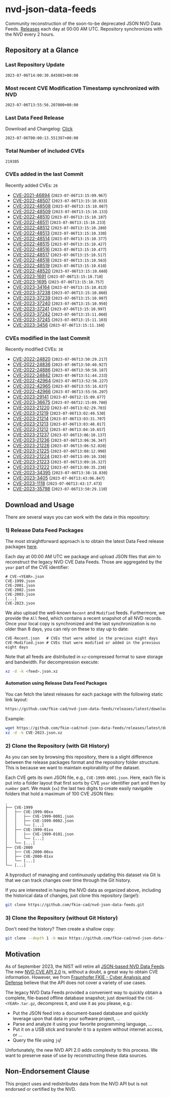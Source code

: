 # nvd-json-data-feeds

Community reconstruction of the soon-to-be deprecated JSON NVD Data Feeds. 
[Releases](https://github.com/fkie-cad/nvd-json-data-feeds/releases/latest) each day at 00:00 AM UTC.
Repository synchronizes with the NVD every 2 hours.

## Repository at a Glance

### Last Repository Update

```plain
2023-07-06T14:00:30.845083+00:00
```

### Most recent CVE Modification Timestamp synchronized with NVD

```plain
2023-07-06T13:55:56.207000+00:00
```

### Last Data Feed Release

Download and Changelog: [Click](https://github.com/fkie-cad/nvd-json-data-feeds/releases/latest)

```plain
2023-07-06T00:00:13.551397+00:00
```

### Total Number of included CVEs

```plain
219305
```

### CVEs added in the last Commit

Recently added CVEs: `26`

* [CVE-2021-46894](CVE-2021/CVE-2021-468xx/CVE-2021-46894.json) (`2023-07-06T13:15:09.967`)
* [CVE-2022-48507](CVE-2022/CVE-2022-485xx/CVE-2022-48507.json) (`2023-07-06T13:15:10.033`)
* [CVE-2022-48508](CVE-2022/CVE-2022-485xx/CVE-2022-48508.json) (`2023-07-06T13:15:10.087`)
* [CVE-2022-48509](CVE-2022/CVE-2022-485xx/CVE-2022-48509.json) (`2023-07-06T13:15:10.133`)
* [CVE-2022-48510](CVE-2022/CVE-2022-485xx/CVE-2022-48510.json) (`2023-07-06T13:15:10.187`)
* [CVE-2022-48511](CVE-2022/CVE-2022-485xx/CVE-2022-48511.json) (`2023-07-06T13:15:10.233`)
* [CVE-2022-48512](CVE-2022/CVE-2022-485xx/CVE-2022-48512.json) (`2023-07-06T13:15:10.280`)
* [CVE-2022-48513](CVE-2022/CVE-2022-485xx/CVE-2022-48513.json) (`2023-07-06T13:15:10.330`)
* [CVE-2022-48514](CVE-2022/CVE-2022-485xx/CVE-2022-48514.json) (`2023-07-06T13:15:10.377`)
* [CVE-2022-48515](CVE-2022/CVE-2022-485xx/CVE-2022-48515.json) (`2023-07-06T13:15:10.427`)
* [CVE-2022-48516](CVE-2022/CVE-2022-485xx/CVE-2022-48516.json) (`2023-07-06T13:15:10.477`)
* [CVE-2022-48517](CVE-2022/CVE-2022-485xx/CVE-2022-48517.json) (`2023-07-06T13:15:10.517`)
* [CVE-2022-48518](CVE-2022/CVE-2022-485xx/CVE-2022-48518.json) (`2023-07-06T13:15:10.563`)
* [CVE-2022-48519](CVE-2022/CVE-2022-485xx/CVE-2022-48519.json) (`2023-07-06T13:15:10.610`)
* [CVE-2022-48520](CVE-2022/CVE-2022-485xx/CVE-2022-48520.json) (`2023-07-06T13:15:10.660`)
* [CVE-2023-1691](CVE-2023/CVE-2023-16xx/CVE-2023-1691.json) (`2023-07-06T13:15:10.710`)
* [CVE-2023-1695](CVE-2023/CVE-2023-16xx/CVE-2023-1695.json) (`2023-07-06T13:15:10.757`)
* [CVE-2023-34164](CVE-2023/CVE-2023-341xx/CVE-2023-34164.json) (`2023-07-06T13:15:10.813`)
* [CVE-2023-37238](CVE-2023/CVE-2023-372xx/CVE-2023-37238.json) (`2023-07-06T13:15:10.860`)
* [CVE-2023-37239](CVE-2023/CVE-2023-372xx/CVE-2023-37239.json) (`2023-07-06T13:15:10.907`)
* [CVE-2023-37240](CVE-2023/CVE-2023-372xx/CVE-2023-37240.json) (`2023-07-06T13:15:10.950`)
* [CVE-2023-37241](CVE-2023/CVE-2023-372xx/CVE-2023-37241.json) (`2023-07-06T13:15:10.997`)
* [CVE-2023-37242](CVE-2023/CVE-2023-372xx/CVE-2023-37242.json) (`2023-07-06T13:15:11.060`)
* [CVE-2023-37245](CVE-2023/CVE-2023-372xx/CVE-2023-37245.json) (`2023-07-06T13:15:11.103`)
* [CVE-2023-3456](CVE-2023/CVE-2023-34xx/CVE-2023-3456.json) (`2023-07-06T13:15:11.160`)


### CVEs modified in the last Commit

Recently modified CVEs: `38`

* [CVE-2022-24820](CVE-2022/CVE-2022-248xx/CVE-2022-24820.json) (`2023-07-06T13:50:29.217`)
* [CVE-2022-24836](CVE-2022/CVE-2022-248xx/CVE-2022-24836.json) (`2023-07-06T13:50:40.927`)
* [CVE-2022-24886](CVE-2022/CVE-2022-248xx/CVE-2022-24886.json) (`2023-07-06T13:50:58.187`)
* [CVE-2022-24842](CVE-2022/CVE-2022-248xx/CVE-2022-24842.json) (`2023-07-06T13:51:44.233`)
* [CVE-2022-42964](CVE-2022/CVE-2022-429xx/CVE-2022-42964.json) (`2023-07-06T13:52:56.227`)
* [CVE-2022-42965](CVE-2022/CVE-2022-429xx/CVE-2022-42965.json) (`2023-07-06T13:55:16.637`)
* [CVE-2022-42966](CVE-2022/CVE-2022-429xx/CVE-2022-42966.json) (`2023-07-06T13:55:56.207`)
* [CVE-2023-29141](CVE-2023/CVE-2023-291xx/CVE-2023-29141.json) (`2023-07-06T12:15:09.677`)
* [CVE-2023-36675](CVE-2023/CVE-2023-366xx/CVE-2023-36675.json) (`2023-07-06T12:15:09.780`)
* [CVE-2023-21220](CVE-2023/CVE-2023-212xx/CVE-2023-21220.json) (`2023-07-06T13:02:29.703`)
* [CVE-2023-21219](CVE-2023/CVE-2023-212xx/CVE-2023-21219.json) (`2023-07-06T13:02:49.530`)
* [CVE-2023-21214](CVE-2023/CVE-2023-212xx/CVE-2023-21214.json) (`2023-07-06T13:03:31.707`)
* [CVE-2023-21213](CVE-2023/CVE-2023-212xx/CVE-2023-21213.json) (`2023-07-06T13:03:48.017`)
* [CVE-2023-21212](CVE-2023/CVE-2023-212xx/CVE-2023-21212.json) (`2023-07-06T13:04:10.657`)
* [CVE-2023-21237](CVE-2023/CVE-2023-212xx/CVE-2023-21237.json) (`2023-07-06T13:06:10.137`)
* [CVE-2023-21236](CVE-2023/CVE-2023-212xx/CVE-2023-21236.json) (`2023-07-06T13:06:36.347`)
* [CVE-2023-21226](CVE-2023/CVE-2023-212xx/CVE-2023-21226.json) (`2023-07-06T13:06:52.020`)
* [CVE-2023-21225](CVE-2023/CVE-2023-212xx/CVE-2023-21225.json) (`2023-07-06T13:08:12.990`)
* [CVE-2023-21224](CVE-2023/CVE-2023-212xx/CVE-2023-21224.json) (`2023-07-06T13:09:10.330`)
* [CVE-2023-21223](CVE-2023/CVE-2023-212xx/CVE-2023-21223.json) (`2023-07-06T13:09:16.327`)
* [CVE-2023-21222](CVE-2023/CVE-2023-212xx/CVE-2023-21222.json) (`2023-07-06T13:09:35.230`)
* [CVE-2023-34395](CVE-2023/CVE-2023-343xx/CVE-2023-34395.json) (`2023-07-06T13:38:18.830`)
* [CVE-2023-3405](CVE-2023/CVE-2023-34xx/CVE-2023-3405.json) (`2023-07-06T13:43:06.847`)
* [CVE-2023-1118](CVE-2023/CVE-2023-11xx/CVE-2023-1118.json) (`2023-07-06T13:43:17.473`)
* [CVE-2023-35798](CVE-2023/CVE-2023-357xx/CVE-2023-35798.json) (`2023-07-06T13:50:29.110`)


## Download and Usage

There are several ways you can work with the data in this repository:

### 1) Release Data Feed Packages

The most straightforward approach is to obtain the latest Data Feed release packages [here](https://github.com/fkie-cad/nvd-json-data-feeds/releases/latest).

Each day at 00:00 AM UTC we package and upload JSON files that aim to reconstruct the legacy NVD CVE Data Feeds.
Those are aggregated by the `year` part of the CVE identifier:

```
# CVE-<YEAR>.json
CVE-1999.json
CVE-2001.json
CVE-2002.json
CVE-2003.json
[...]
CVE-2023.json
```

We also upload the well-known `Recent` and `Modified` feeds.
Furthermore, we provide the `All` feed, which contains a recent snapshot of all NVD records.
Once your local copy is synchronized and the last synchronization is no older than 8 days, you can rely on these to stay up to date:

```plain
CVE-Recent.json   # CVEs that were added in the previous eight days
CVE-Modified.json # CVEs that were modified or added in the previous eight days
```

Note that all feeds are distributed in `xz`-compressed format to save storage and bandwidth.
For decompression execute:

```sh
xz -d -k <feed>.json.xz
```


#### Automation using Release Data Feed Packages

You can fetch the latest releases for each package with the following static link layout:

```sh
https://github.com/fkie-cad/nvd-json-data-feeds/releases/latest/download/CVE-<YEAR>.json.xz
```

Example:

```sh
wget https://github.com/fkie-cad/nvd-json-data-feeds/releases/latest/download/CVE-2023.json.xz
xz -d -k CVE-2023.json.xz
```

### 2) Clone the Repository (with Git History)

As you can see by browsing this repository, there is a slight difference between the release packages format and the repository folder structure.
This is because we want to maintain explorability of the dataset.

Each CVE gets its own JSON file, e.g., `CVE-1999-0001.json`.
Here, each file is put into a folder layout that first sorts by CVE `year` identifier part and then by `number` part.
We mask (`xx`) the last two digits to create easily navigable folders that hold a maximum of 100 CVE JSON files:

```plain
.
├── CVE-1999
│   ├── CVE-1999-00xx
│   │   ├── CVE-1999-0001.json
│   │   ├── CVE-1999-0002.json
│   │   └── [...]
│   ├── CVE-1999-01xx
│   │   ├── CVE-1999-0101.json
│   │   └── [...]
│   └── [...]
├── CVE-2000
│   ├── CVE-2000-00xx
│   ├── CVE-2000-01xx
│   └── [...]
└── [...]
```

A byproduct of managing and continuously updating this dataset via Git is that we can track changes over time through the Git history.

If you are interested in having the NVD data as organized above, including the historical data of changes, just clone this repository (large!):

```sh
git clone https://github.com/fkie-cad/nvd-json-data-feeds.git
```

### 3) Clone the Repository (without Git History)

Don't need the history? Then create a shallow copy:

```sh
git clone --depth 1 -b main https://github.com/fkie-cad/nvd-json-data-feeds.git
```

## Motivation

As of September 2023, the NIST will retire all [JSON-based NVD Data Feeds](https://nvd.nist.gov/vuln/data-feeds#divRetirementBanner-1).
The new [NVD CVE API 2.0](https://nvd.nist.gov/developers/vulnerabilities) is, without a doubt, a great way to obtain CVE information.
However, we from [Fraunhofer FKIE - Cyber Analysis and Defense](https://www.fkie.fraunhofer.de/en/departments/cad.html) believe that the API does not cover a variety of use cases.

The legacy NVD Data Feeds provided a convenient way to quickly obtain a complete, file-based offline database snapshot; just download the `CVE-<YEAR>.tar.gz`, decompress it, and use it as you please, e.g.:

* Put the JSON feed into a document-based database and quickly leverage upon that data in your software project, ...
* Parse and analyze it using your favorite programming language, ...
* Put it on a USB stick and transfer it to a system without internet access, or ...
* Query the file using `jq`!

Unfortunately, the new NVD API 2.0 adds complexity to this process.
We want to preserve ease of use by reconstructing these data sources.

## Non-Endorsement Clause

This project uses and redistributes data from the NVD API but is not endorsed or certified by the NVD.